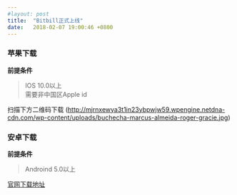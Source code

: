 ```yaml
---
#layout: post
title:  "Bitbill正式上线"
date:   2018-02-07 19:00:46 +0800
---
```

### 苹果下载

**前提条件**		
> IOS 10.0以上	
> 需要非中国区Apple id

扫描下方二维码下载
(http://mjrnxewya3t1in23ybpwjw59.wpengine.netdna-cdn.com/wp-content/uploads/buchecha-marcus-almeida-roger-gracie.jpg)

### 安卓下载

**前提条件**		
> Androind 5.0以上	



[官网下载地址](https://www.bitbill.com/cn/wallet/)

